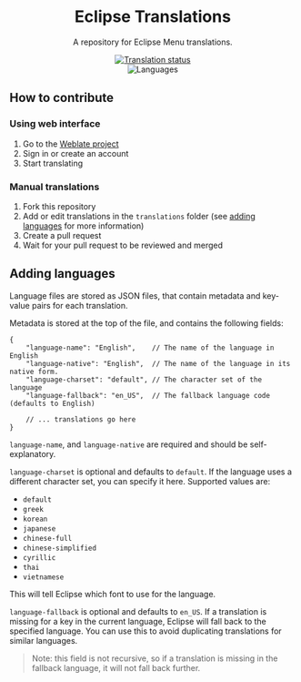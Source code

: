 <div align="center">
   <h1 align="center">Eclipse Translations</h1>
   <p align="center">
        A repository for Eclipse Menu translations.
   </p>
</div>
<div align="center">
    <a href="https://translate.eclipse.menu/engage/eclipse/">
        <img src="https://translate.eclipse.menu/widget/eclipse/translations/svg-badge.svg" alt="Translation status" />
    </a>
</div>

<div align="center">
    <img src="https://translate.eclipse.menu/widget/eclipse/translations/multi-auto.svg" alt="Languages"/>
</div>

## How to contribute
### Using web interface
1. Go to the [Weblate project](https://translate.eclipse.menu/engage/eclipse/)
2. Sign in or create an account
3. Start translating

### Manual translations
1. Fork this repository
2. Add or edit translations in the `translations` folder (see [adding languages](#adding-languages) for more information)
3. Create a pull request
4. Wait for your pull request to be reviewed and merged

## Adding languages
Language files are stored as JSON files, that contain metadata and key-value pairs for each translation.

Metadata is stored at the top of the file, and contains the following fields:
```json5
{
    "language-name": "English",    // The name of the language in English
    "language-native": "English",  // The name of the language in its native form.
    "language-charset": "default", // The character set of the language
    "language-fallback": "en_US",  // The fallback language code (defaults to English)
    
    // ... translations go here
}
```

`language-name`, and `language-native` are required and should be self-explanatory.

`language-charset` is optional and defaults to `default`.
If the language uses a different character set, you can specify it here.
Supported values are:
- `default`
- `greek`
- `korean`
- `japanese`
- `chinese-full`
- `chinese-simplified`
- `cyrillic`
- `thai`
- `vietnamese`

This will tell Eclipse which font to use for the language.

`language-fallback` is optional and defaults to `en_US`.
If a translation is missing for a key in the current language,
Eclipse will fall back to the specified language.
You can use this to avoid duplicating translations for similar languages.

> Note: this field is not recursive, so if a translation is missing in the fallback language, it will not fall back further.